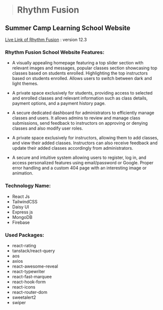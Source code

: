 
># Rhythm Fusion
>
## Summer Camp Learning School Website
[Live Link of Rhythm Fusion](https://rhythm-fusion-client.web.app/) :  version 12.3
### Rhythm Fusion School Website Features:

* A visually appealing homepage featuring a top slider section with relevant images and messages, popular classes section showcasing top classes based on students enrolled. Highlighting the top instructors based on students enrolled. Allows users to switch between dark and light themes.

* A private space exclusively for students, providing access to selected and enrolled classes and relevant information such as class details, payment options, and a payment history page.

* A secure dedicated dashboard for administrators to efficiently manage classes and users. It allows admins to review and manage class submissions, send feedback to instructors on approving or denying classes and also modify user roles.

* A private space exclusively for instructors, allowing them to add classes, and view their added classes. Instructors can also receive feedback and update their added classes accordingly from administrators.

* A secure and intuitive system allowing users to register, log in, and access personalized features using email/password or Google. Proper error handling and a custom 404 page with an interesting image or animation.

### Technology Name: 
* React Js
* TailwindCSS
* Daisy UI
* Express js 
* MongoDB
* Firebase

### Used Packages: 
* react-rating
* tanstack/react-query
* aos
* axios
* react-awesome-reveal
* react-typewriter
* react-fast-marquee
* react-hook-form
* react-icons
* react-router-dom
* sweetalert2
* swiper
